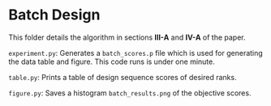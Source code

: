 # Batch Design

This folder details the algorithm in sections **III-A** and **IV-A** of the 
paper.

`experiment.py`: Generates a `batch_scores.p` file which is 
used for generating the data table and figure. This code runs is under one 
minute.

`table.py`: Prints a table of design sequence scores of desired ranks.

`figure.py`: Saves a histogram `batch_results.png` of the objective scores.